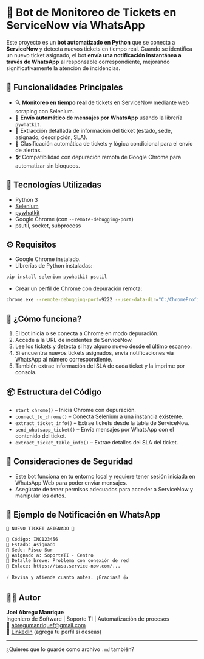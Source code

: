# 🤖 Bot de Monitoreo de Tickets en ServiceNow vía WhatsApp

Este proyecto es un **bot automatizado en Python** que se conecta a **ServiceNow** y detecta nuevos tickets en tiempo real. Cuando se identifica un nuevo ticket asignado, el bot **envía una notificación instantánea a través de WhatsApp** al responsable correspondiente, mejorando significativamente la atención de incidencias.

## 🚀 Funcionalidades Principales

- 🔍 **Monitoreo en tiempo real** de tickets en ServiceNow mediante web scraping con Selenium.
- 📲 **Envío automático de mensajes por WhatsApp** usando la librería `pywhatkit`.
- 📁 Extracción detallada de información del ticket (estado, sede, asignado, descripción, SLA).
- 🧠 Clasificación automática de tickets y lógica condicional para el envío de alertas.
- 🛠️ Compatibilidad con depuración remota de Google Chrome para automatizar sin bloqueos.

## 🧪 Tecnologías Utilizadas

- Python 3
- [Selenium](https://www.selenium.dev/)
- [pywhatkit](https://github.com/Ankit404butfound/PyWhatKit)
- Google Chrome (con `--remote-debugging-port`)
- psutil, socket, subprocess

## ⚙️ Requisitos

- Google Chrome instalado.
- Librerías de Python instaladas:

```bash
pip install selenium pywhatkit psutil
```

- Crear un perfil de Chrome con depuración remota:

```bash
chrome.exe --remote-debugging-port=9222 --user-data-dir="C:/ChromeProfile"
```

## 🧭 ¿Cómo funciona?

1. El bot inicia o se conecta a Chrome en modo depuración.
2. Accede a la URL de incidentes de ServiceNow.
3. Lee los tickets y detecta si hay alguno nuevo desde el último escaneo.
4. Si encuentra nuevos tickets asignados, envía notificaciones vía WhatsApp al número correspondiente.
5. También extrae información del SLA de cada ticket y la imprime por consola.

## 📦 Estructura del Código

- `start_chrome()` – Inicia Chrome con depuración.
- `connect_to_chrome()` – Conecta Selenium a una instancia existente.
- `extract_ticket_info()` – Extrae tickets desde la tabla de ServiceNow.
- `send_whatsapp_ticket()` – Envía mensajes por WhatsApp con el contenido del ticket.
- `extract_ticket_table_info()` – Extrae detalles del SLA del ticket.

## 🔐 Consideraciones de Seguridad

- Este bot funciona en tu entorno local y requiere tener sesión iniciada en WhatsApp Web para poder enviar mensajes.
- Asegúrate de tener permisos adecuados para acceder a ServiceNow y manipular los datos.

## 📸 Ejemplo de Notificación en WhatsApp

```
🚀 NUEVO TICKET ASIGNADO 🚀

🔹 Código: INC123456
📌 Estado: Asignado
🏢 Sede: Pisco Sur
👤 Asignado a: SoporteTI - Centro
📝 Detalle breve: Problema con conexión de red
🔗 Enlace: https://tasa.service-now.com/...

⚡ Revisa y atiende cuanto antes. ¡Gracias! 👍
```

## 🧑‍💻 Autor

**Joel Abregu Manrique**  
Ingeniero de Software | Soporte TI | Automatización de procesos  
📧 abregumanriquef@gmail.com  
🔗 [LinkedIn](#) (agrega tu perfil si deseas)

---

¿Quieres que lo guarde como archivo `.md` también?